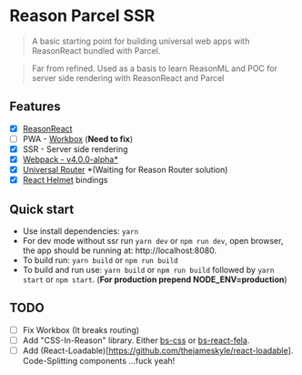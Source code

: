 # Reason Parcel SSR

> A basic starting point for building universal web apps with ReasonReact bundled with Parcel.

> Far from refined. Used as a basis to learn ReasonML and POC for server side rendering with ReasonReact and Parcel

## Features

* [x] [ReasonReact](https://reasonml.github.io/reason-react/)
* [ ] PWA - [Workbox](https://developers.google.com/web/tools/workbox/) (**Need to fix**)
* [x] SSR - Server side rendering
* [x] [Webpack - v4.0.0-alpha*](https://webpack.js.org/)
* [x] [Universal Router](https://github.com/kriasoft/universal-router) *(Waiting for Reason Router solution)
* [x] [React Helmet](https://github.com/nfl/react-helmet) bindings

## Quick start

* Use install dependencies: `yarn`
* For dev mode without ssr run `yarn dev` or `npm run dev`, open browser, the app should be running at: http://localhost:8080.
* To build run: `yarn build` or `npm run build`
* To build and run use: `yarn build` or `npm run build` followed by `yarn start` or `npm start`. (**For production prepend NODE_ENV=production**)

## TODO

* [ ] Fix Workbox (It breaks routing)
* [ ] Add "CSS-In-Reason" library. Either [bs-css](https://github.com/SentiaAnalytics/bs-css) or [bs-react-fela](https://github.com/astrada/bs-react-fela).
* [ ] Add (React-Loadable)[https://github.com/thejameskyle/react-loadable]. Code-Splitting components ...fuck yeah!